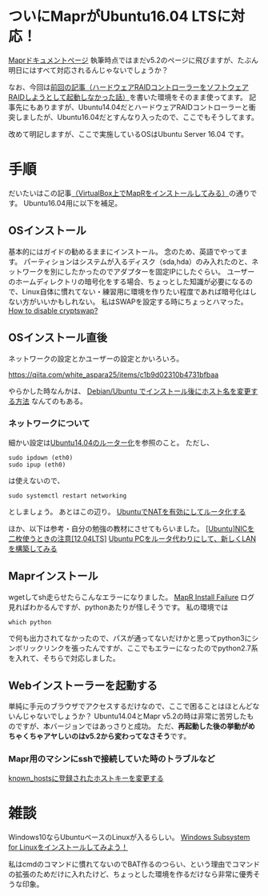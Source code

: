 # ついにMaprがUbuntu16.04 LTSに対応！
<a href="https://maprdocs.mapr.com/home/">Maprドキュメントページ</a>
執筆時点ではまだv5.2のページに飛びますが、たぶん明日にはすべて対応されるんじゃないでしょうか？

なお、今回は<a href="https://qiita.com/nomurasan/items/4aed21a7036daeab3e7d">前回の記事（ハードウェアRAIDコントローラーをソフトウェアRAIDしようとして起動しなかった話）</a>を書いた環境をそのまま使ってます。
記事先にもありますが、Ubuntu14.04だとハードウェアRAIDコントローラーと衝突しましたが、Ubuntu16.04だとすんなり入ったので、ここでもそうしてます。

改めて明記しますが、ここで実施しているOSはUbuntu Server 16.04 です。

# 手順
だいたいはこの記事<a href="https://qiita.com/bigt23/items/26f56b73df8996ede61b">（VirtualBox上でMapRをインストールしてみる）</a>の通りです。
Ubuntu16.04用に以下を補足。

## OSインストール
基本的にはガイドの勧めるままにインストール。
念のため、英語でやってます。
パーティションはシステムが入るディスク（sda,hda）のみ入れたのと、ネットワークを別にしたかったのでアダプターを固定IPにしたぐらい。
ユーザーのホームディレクトリの暗号化をする場合、ちょっとした知識が必要になるので、Linux自体に慣れてない・練習用に環境を作りたい程度であれば暗号化はしない方がいいかもしれない。
私はSWAPを設定する時にちょっとハマった。
<a href="https://askubuntu.com/questions/34519/how-to-disable-cryptswap">How to disable cryptswap?</a>

## OSインストール直後
ネットワークの設定とかユーザーの設定とかいろいろ。

<a href="ubuntu ユーザを追加して sudo 権限をつける">https://qiita.com/white_aspara25/items/c1b9d02310b4731bfbaa</a>
<a href="http://itpro.nikkeibp.co.jp/article/COLUMN/20060227/230926/"></a>

やらかした時なんかは、
<a href="http://tatsuyaoiw.hatenablog.com/entry/2012/07/13/003954">Debian/Ubuntu でインストール後にホスト名を変更する方法</a>
なんてのもある。

### ネットワークについて
細かい設定は<a href="https://qiita.com/koshilife/items/2fa1436248f1d4938861">Ubuntu14.04のルーター化</a>を参照のこと。
ただし、

```
sudo ipdown (eth0)
sudo ipup (eth0)
```

は使えないので、

```
sudo systemctl restart networking
```

としましょう。
あとはこの辺り。
<a href="http://maruchan-shiro123.hatenablog.com/entry/2015/04/05/181854">UbuntuでNATを有効にしてルータ化する</a>

ほか、以下は参考・自分の勉強の教材にさせてもらいました。
<a href="http://shasou.blogspot.jp/2012/09/ubuntunic1204lts.html">[Ubuntu]NICを二枚使うときの注意[12.04LTS]</a>
<a href="http://www.clear-code.com/blog/2010/11/19.html">Ubuntu PCをルータ代わりにして、新しくLANを構築してみる</a>

## Maprインストール
wgetしてsh走らせたらこんなエラーになりました。
<a href="https://community.mapr.com/thread/22132-mapr-install-failure">MapR Install Failure</a>
ログ見ればわかるんですが、pythonあたりが怪しそうです。
私の環境では

```
which python
```

で何も出力されてなかったので、パスが通ってないだけかと思ってpython3にシンボリックリンクを張ったんですが、ここでもエラーになったのでpython2.7系を入れて、そちらで対応しました。

## Webインストーラーを起動する
単純に手元のブラウザでアクセスするだけなので、ここで困ることはほとんどないんじゃないでしょうか？
Ubuntu14.04とMapr v5.2の時は非常に苦労したものですが、本バージョンではあっさりと成功。
ただ、**再起動した後の挙動がめちゃくちゃアヤしいのはv5.2から変わってなさそう**です。

### Mapr用のマシンにsshで接続していた時のトラブルなど
<a href="https://blog.mittostar.info/2012/11/10/known_hostsに登録されたホストキーを変更する/">known_hostsに登録されたホストキーを変更する</a>

# 雑談
Windows10ならUbuntuベースのLinuxが入るらしい。
<a href="https://qiita.com/Aruneko/items/c79810b0b015bebf30bb">Windows Subsystem for Linuxをインストールしてみよう！</a>

私はcmdのコマンドに慣れてないのでBAT作るのつらい、という理由でコマンドの拡張のためだけに入れたけど、ちょっとした環境を作るだけなら非常に優秀そうな印象。
